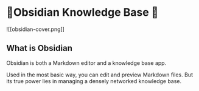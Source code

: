 # 📖Obsidian Knowledge Base 🔎

![[obsidian-cover.png]]

## What is Obsidian
Obsidian is both a Markdown editor and a knowledge base app.

Used in the most basic way, you can edit and preview Markdown files. But its true power lies in managing a densely networked knowledge base.